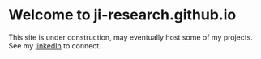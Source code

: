 # Welcome to ji-research.github.io
This site is under construction, may eventually host some of my projects. See my <a href="https://www.linkedin.com/in/john-irons/">linkedIn</a>  to connect. 
